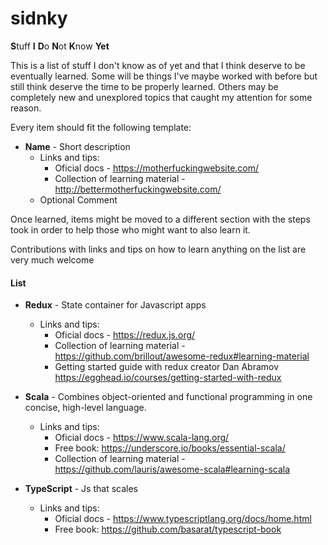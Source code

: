 # sidnky
**S**tuff **I** **D**o **N**ot **K**now **Yet**

This is a list of stuff I don't know as of yet and that I think deserve to be eventually learned. Some will be things I've maybe worked with before but still think deserve the time to be properly learned. Others may be completely new and unexplored topics that caught my attention for some reason.

Every item should fit the following template:

  * **Name** - Short description
    * Links and tips:
      * Oficial docs - https://motherfuckingwebsite.com/
      * Collection of learning material - http://bettermotherfuckingwebsite.com/
    * Optional Comment

Once learned, items might be moved to a different section with the steps took in order to help those who might want to also learn it.

Contributions with links and tips on how to learn anything on the list are very much welcome

#### List

* **Redux** - State container for Javascript apps
    * Links and tips:
      * Oficial docs - https://redux.js.org/
      * Collection of learning material - https://github.com/brillout/awesome-redux#learning-material
      * Getting started guide with redux creator Dan Abramov https://egghead.io/courses/getting-started-with-redux
      

* **Scala** - Combines object-oriented and functional programming in one concise, high-level language. 
    * Links and tips:
      * Oficial docs - https://www.scala-lang.org/
      * Free book: https://underscore.io/books/essential-scala/
      * Collection of learning material - https://github.com/lauris/awesome-scala#learning-scala

* **TypeScript** - Js that scales 
    * Links and tips:
      * Oficial docs - https://www.typescriptlang.org/docs/home.html
      * Free book: https://github.com/basarat/typescript-book
